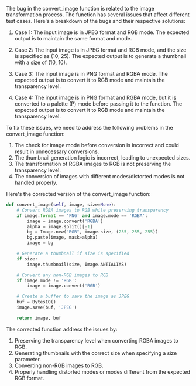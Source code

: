 The bug in the convert_image function is related to the image transformation process. The function has several issues that affect different test cases. Here's a breakdown of the bugs and their respective solutions:

1. Case 1:
The input image is in JPEG format and RGB mode. The expected output is to maintain the same format and mode.

2. Case 2:
The input image is in JPEG format and RGB mode, and the size is specified as (10, 25). The expected output is to generate a thumbnail with a size of (10, 10).

3. Case 3:
The input image is in PNG format and RGBA mode. The expected output is to convert it to RGB mode and maintain the transparency level.

4. Case 4:
The input image is in PNG format and RGBA mode, but it is converted to a palette (P) mode before passing it to the function. The expected output is to convert it to RGB mode and maintain the transparency level.

To fix these issues, we need to address the following problems in the convert_image function:
1. The check for image mode before conversion is incorrect and could result in unnecessary conversions.
2. The thumbnail generation logic is incorrect, leading to unexpected sizes.
3. The transformation of RGBA images to RGB is not preserving the transparency level.
4. The conversion of images with different modes/distorted modes is not handled properly.

Here's the corrected version of the convert_image function:

```python
def convert_image(self, image, size=None):
    # Convert RGBA images to RGB while preserving transparency
    if image.format == 'PNG' and image.mode == 'RGBA':
        image = image.convert('RGBA')
        alpha = image.split()[-1]
        bg = Image.new("RGB", image.size, (255, 255, 255))
        bg.paste(image, mask=alpha)
        image = bg

    # Generate a thumbnail if size is specified
    if size:
        image.thumbnail(size, Image.ANTIALIAS)

    # Convert any non-RGB images to RGB
    if image.mode != 'RGB':
        image = image.convert('RGB')

    # Create a buffer to save the image as JPEG
    buf = BytesIO()
    image.save(buf, 'JPEG')

    return image, buf
```

The corrected function address the issues by:
1. Preserving the transparency level when converting RGBA images to RGB.
2. Generating thumbnails with the correct size when specifying a size parameter.
3. Converting non-RGB images to RGB.
4. Properly handling distorted modes or modes different from the expected RGB format.